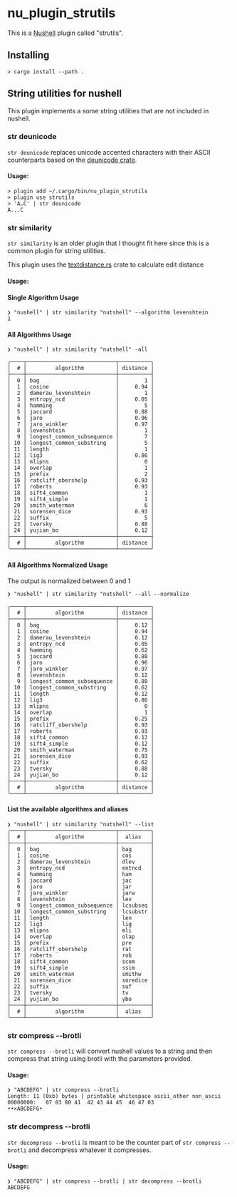 # nu_plugin_strutils

This is a [Nushell](https://nushell.sh/) plugin called "strutils".

## Installing

```nushell
> cargo install --path .
```

## String utilities for nushell

This plugin implements a some string utilities that are not included in nushell.

### str deunicode
`str deunicode` replaces unicode accented characters with their ASCII counterparts based on the [deunicode crate](https://docs.rs/deunicode/latest/deunicode/).

#### Usage:

```nushell
> plugin add ~/.cargo/bin/nu_plugin_strutils
> plugin use strutils
> 'A…C' | str deunicode
A...C
```

### str similarity
`str similarity` is an older plugin that I thought fit here since this is a common plugin for string utilities.

This plugin uses the [textdistance.rs](https://crates.io/crates/textdistance) crate to calculate edit distance

#### Usage:

#### Single Algorithm Usage

```nushell
❯ "nushell" | str similarity "nutshell" --algorithm levenshtein
1
```

#### All Algorithms Usage

```nushell
❯ "nushell" | str similarity "nutshell" -all
```
```
╭────┬────────────────────────────┬──────────╮
│  # │         algorithm          │ distance │
├────┼────────────────────────────┼──────────┤
│  0 │ bag                        │        1 │
│  1 │ cosine                     │     0.94 │
│  2 │ damerau_levenshtein        │        1 │
│  3 │ entropy_ncd                │     0.05 │
│  4 │ hamming                    │        5 │
│  5 │ jaccard                    │     0.88 │
│  6 │ jaro                       │     0.96 │
│  7 │ jaro_winkler               │     0.97 │
│  8 │ levenshtein                │        1 │
│  9 │ longest_common_subsequence │        7 │
│ 10 │ longest_common_substring   │        5 │
│ 11 │ length                     │        1 │
│ 12 │ lig3                       │     0.86 │
│ 13 │ mlipns                     │        0 │
│ 14 │ overlap                    │        1 │
│ 15 │ prefix                     │        2 │
│ 16 │ ratcliff_obershelp         │     0.93 │
│ 17 │ roberts                    │     0.93 │
│ 18 │ sift4_common               │        1 │
│ 19 │ sift4_simple               │        1 │
│ 20 │ smith_waterman             │        6 │
│ 21 │ sorensen_dice              │     0.93 │
│ 22 │ suffix                     │        5 │
│ 23 │ tversky                    │     0.88 │
│ 24 │ yujian_bo                  │     0.12 │
├────┼────────────────────────────┼──────────┤
│  # │         algorithm          │ distance │
╰────┴────────────────────────────┴──────────╯
```

#### All Algorithms Normalized Usage

The output is normalized between 0 and 1

```nushell
❯ "nushell" | str similarity "nutshell" --all --normalize
```
```
╭────┬────────────────────────────┬──────────╮
│  # │         algorithm          │ distance │
├────┼────────────────────────────┼──────────┤
│  0 │ bag                        │     0.12 │
│  1 │ cosine                     │     0.94 │
│  2 │ damerau_levenshtein        │     0.12 │
│  3 │ entropy_ncd                │     0.05 │
│  4 │ hamming                    │     0.62 │
│  5 │ jaccard                    │     0.88 │
│  6 │ jaro                       │     0.96 │
│  7 │ jaro_winkler               │     0.97 │
│  8 │ levenshtein                │     0.12 │
│  9 │ longest_common_subsequence │     0.88 │
│ 10 │ longest_common_substring   │     0.62 │
│ 11 │ length                     │     0.12 │
│ 12 │ lig3                       │     0.86 │
│ 13 │ mlipns                     │        0 │
│ 14 │ overlap                    │        1 │
│ 15 │ prefix                     │     0.25 │
│ 16 │ ratcliff_obershelp         │     0.93 │
│ 17 │ roberts                    │     0.93 │
│ 18 │ sift4_common               │     0.12 │
│ 19 │ sift4_simple               │     0.12 │
│ 20 │ smith_waterman             │     0.75 │
│ 21 │ sorensen_dice              │     0.93 │
│ 22 │ suffix                     │     0.62 │
│ 23 │ tversky                    │     0.88 │
│ 24 │ yujian_bo                  │     0.12 │
├────┼────────────────────────────┼──────────┤
│  # │         algorithm          │ distance │
╰────┴────────────────────────────┴──────────╯
```

#### List the available algorithms and aliases

```nushell
❯ "nushell" | str similarity "nutshell" --list
╭────┬────────────────────────────┬──────────╮
│  # │         algorithm          │  alias   │
├────┼────────────────────────────┼──────────┤
│  0 │ bag                        │ bag      │
│  1 │ cosine                     │ cos      │
│  2 │ damerau_levenshtein        │ dlev     │
│  3 │ entropy_ncd                │ entncd   │
│  4 │ hamming                    │ ham      │
│  5 │ jaccard                    │ jac      │
│  6 │ jaro                       │ jar      │
│  7 │ jaro_winkler               │ jarw     │
│  8 │ levenshtein                │ lev      │
│  9 │ longest_common_subsequence │ lcsubseq │
│ 10 │ longest_common_substring   │ lcsubstr │
│ 11 │ length                     │ len      │
│ 12 │ lig3                       │ lig      │
│ 13 │ mlipns                     │ mli      │
│ 14 │ overlap                    │ olap     │
│ 15 │ prefix                     │ pre      │
│ 16 │ ratcliff_obershelp         │ rat      │
│ 17 │ roberts                    │ rob      │
│ 18 │ sift4_common               │ scom     │
│ 19 │ sift4_simple               │ ssim     │
│ 20 │ smith_waterman             │ smithw   │
│ 21 │ sorensen_dice              │ soredice │
│ 22 │ suffix                     │ suf      │
│ 23 │ tversky                    │ tv       │
│ 24 │ yujian_bo                  │ ybo      │
├────┼────────────────────────────┼──────────┤
│  # │         algorithm          │  alias   │
╰────┴────────────────────────────┴──────────╯
```

### str compress --brotli
`str compress --brotli` will convert nushell values to a string and then compress that string using brotli with the parameters provided.

#### Usage:

```nushell
❯ "ABCDEFG" | str compress --brotli
Length: 11 (0xb) bytes | printable whitespace ascii_other non_ascii
00000000:   07 03 80 41  42 43 44 45  46 47 03                   ••×ABCDEFG•
```


### str decompress --brotli
`str decompress --brotli` is meant to be the counter part of `str compress --brotli` and decompress whatever it compresses.

#### Usage:

```nushell
❯ "ABCDEFG" | str compress --brotli | str decompress --brotli
ABCDEFG
```
